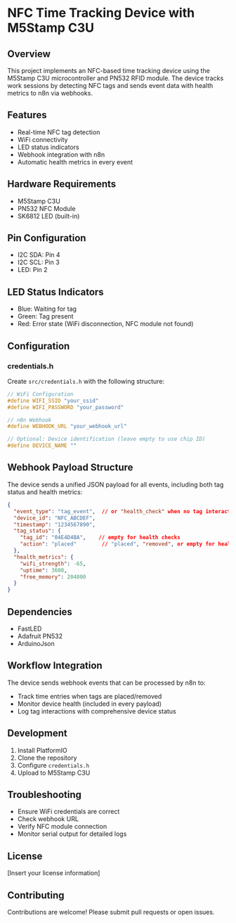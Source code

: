 # NFC Time Tracking Device with M5Stamp C3U

## Overview

This project implements an NFC-based time tracking device using the M5Stamp C3U microcontroller and PN532 RFID module. The device tracks work sessions by detecting NFC tags and sends event data with health metrics to n8n via webhooks.

## Features

- Real-time NFC tag detection
- WiFi connectivity
- LED status indicators
- Webhook integration with n8n
- Automatic health metrics in every event

## Hardware Requirements

- M5Stamp C3U
- PN532 NFC Module
- SK6812 LED (built-in)

## Pin Configuration

- I2C SDA: Pin 4
- I2C SCL: Pin 3
- LED: Pin 2

## LED Status Indicators

- Blue: Waiting for tag
- Green: Tag present
- Red: Error state (WiFi disconnection, NFC module not found)

## Configuration

### credentials.h

Create `src/credentials.h` with the following structure:

```cpp
// WiFi Configuration
#define WIFI_SSID "your_ssid"
#define WIFI_PASSWORD "your_password"

// n8n Webhook
#define WEBHOOK_URL "your_webhook_url"

// Optional: Device identification (leave empty to use chip ID)
#define DEVICE_NAME ""
```

## Webhook Payload Structure

The device sends a unified JSON payload for all events, including both tag status and health metrics:

```json
{
  "event_type": "tag_event",  // or "health_check" when no tag interaction
  "device_id": "NFC_ABCDEF",
  "timestamp": "1234567890",
  "tag_status": {
    "tag_id": "04E4D4BA",    // empty for health checks
    "action": "placed"        // "placed", "removed", or empty for health checks
  },
  "health_metrics": {
    "wifi_strength": -65,
    "uptime": 3600,
    "free_memory": 204800
  }
}
```

## Dependencies

- FastLED
- Adafruit PN532
- ArduinoJson

## Workflow Integration

The device sends webhook events that can be processed by n8n to:

- Track time entries when tags are placed/removed
- Monitor device health (included in every payload)
- Log tag interactions with comprehensive device status

## Development

1. Install PlatformIO
2. Clone the repository
3. Configure `credentials.h`
4. Upload to M5Stamp C3U

## Troubleshooting

- Ensure WiFi credentials are correct
- Check webhook URL
- Verify NFC module connection
- Monitor serial output for detailed logs

## License

[Insert your license information]

## Contributing

Contributions are welcome! Please submit pull requests or open issues.
